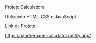 Projeto Calculadora

Utilizando HTML, CSS e JavaScript

Link do Projeto:

https://oandreroque-calculator.netlify.app/
